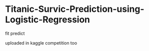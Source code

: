 # Titanic-Survic-Prediction-using-Logistic-Regression

fit
predict 

uploaded in kaggle competition too
